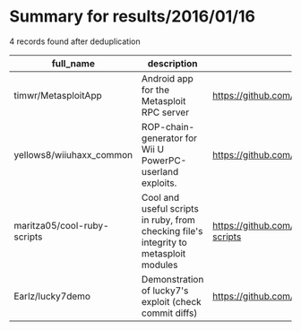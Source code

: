 
# Summary for results/2016/01/16
    
4 records found after deduplication

| full_name | description | html_url | matched_list | matched_count | pushed_at | size | stargazers_count | language | forks_count | vul_ids |
|-----------------------------|---------------------------------------------------------------------------------------|------------------------------------------------|----------------------------------|-----------------|---------------------------|--------|--------------------|------------|---------------|-----------|
| timwr/MetasploitApp | Android app for the Metasploit RPC server | https://github.com/timwr/MetasploitApp | ['metasploit module OR payload'] | 1 | 2016-01-16 08:40:43+00:00 | 200 | 8 | Java | 6 | [] |
| yellows8/wiiuhaxx_common | ROP-chain-generator for Wii U PowerPC-userland exploits. | https://github.com/yellows8/wiiuhaxx_common | ['exploit'] | 1 | 2016-01-16 16:18:27+00:00 | 18 | 23 | PHP | 10 | [] |
| maritza05/cool-ruby-scripts | Cool and useful scripts in ruby, from checking file's integrity to metasploit modules | https://github.com/maritza05/cool-ruby-scripts | ['metasploit module OR payload'] | 1 | 2016-01-16 21:08:47+00:00 | 4 | 0 | Ruby | 0 | [] |
| Earlz/lucky7demo | Demonstration of lucky7's exploit (check commit diffs) | https://github.com/Earlz/lucky7demo | ['exploit'] | 1 | 2016-01-16 03:33:03+00:00 | 594 | 0 | C++ | 1 | [] |
